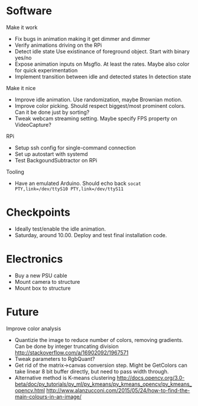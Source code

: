 
# Software

Make it work

* Fix bugs in animation making it get dimmer and dimmer
* Verify animations driving on the RPi
* Detect idle state
Use existinance of foreground object.
Start with binary yes/no
* Expose animation inputs on Msgflo.
At least the rates. Maybe also color for quick experimentation
* Implement transition between idle and detected states
In detection state

Make it nice

* Improve idle animation.
Use randomization, maybe Brownian motion.
* Improve color picking.
Should respect biggest/most prominent colors.
Can it be done just by sorting?
* Tweak webcam streaming setting.
Maybe specify FPS property on VideoCapture?

RPi

* Setup ssh config for single-command connection
* Set up autostart with systemd
* Test BackgoundSubtractor on RPi

Tooling

* Have an emulated Arduino. Should echo back
`socat PTY,link=/dev/ttyS10 PTY,link=/dev/ttyS11`

# Checkpoints

* Ideally test/enable the idle animation.
* Saturday, around 10.00. Deploy and test final installation code.

# Electronics

* Buy a new PSU cable
* Mount camera to structure
* Mount box to structure

# Future

Improve color analysis

* Quantizie the image to reduce number of colors, removing gradients. Can be done by integer truncating division
http://stackoverflow.com/a/16902092/1967571
* Tweak parameters to RgbQuant?
* Get rid of the matrix->canvas conversion step.
Might be GetColors can take linear 8 bit buffer directly, but need to pass width through.
* Alternative method is K-means clustering
http://docs.opencv.org/3.0-beta/doc/py_tutorials/py_ml/py_kmeans/py_kmeans_opencv/py_kmeans_opencv.html
http://www.alanzucconi.com/2015/05/24/how-to-find-the-main-colours-in-an-image/


